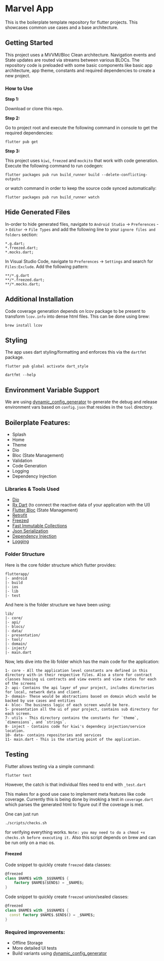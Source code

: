 # Marvel App

This is the boilerplate template repository for flutter projects. This showcases common use cases and a base architecture.

## Getting Started

This project uses a MVVMI/Bloc Clean architecture. Navigation events and State updates are routed via streams between various BLOCs. The repository code is preloaded with some basic components like basic app architecture, app theme, constants and required dependencies to create a new project.

### How to Use

**Step 1:**

Download or clone this repo.


**Step 2:**

Go to project root and execute the following command in console to get the required dependencies:

```
flutter pub get
```

**Step 3:**

This project uses `kiwi`, `freezed` and `mockito` that work with code generation. Execute the following command to run codegen:

```
flutter packages pub run build_runner build --delete-conflicting-outputs
```

or watch command in order to keep the source code synced automatically:

```
flutter packages pub run build_runner watch
```

## Hide Generated Files

In-order to hide generated files, navigate to `Android Studio` -> `Preferences` -> `Editor` -> `File Types` and add the following line to your `ignore files and folders` section:

```
*.g.dart;
*.freezed.dart;
*.mocks.dart;
```

In Visual Studio Code, navigate to `Preferences` -> `Settings` and search for `Files:Exclude`. Add the following pattern:
```
**/*.g.dart
**/*.freezed.dart;
**/*.mocks.dart;
```

## Additional Installation

Code coverage generation depends on lcov package to be present to transform `lcov.info` into dense html files. This can be done using brew:

`brew install lcov`

## Styling

The app uses dart styling/formatting and enforces this via the `dartfmt` package.

```
flutter pub global activate dart_style

dartfmt --help
```

## Environment Variable Support

We are using [dynamic_config_generator](https://pub.dev/packages/dynamic_config_generator) to generate the debug and release environment vars based on `config.json` that resides in the `tool` directory.

## Boilerplate Features:

* Splash
* Home
* Theme
* Dio
* Bloc (State Management)
* Validation
* Code Generation
* Logging
* Dependency Injection

### Libraries & Tools Used

* [Dio](https://github.com/flutterchina/dio)
* [Rx Dart](https://github.com/ReactiveX/rxdart) (to connect the reactive data of your application with the UI)
* [Flutter Bloc](https://github.com/felangel/bloc) (State Management)
* [Retrofit](https://pub.dev/packages/retrofit)
* [Freezed](https://pub.dev/packages/freezed)
* [Fast Immutable Collections](https://pub.dev/packages/fast_immutable_collections)
* [Json Serialization](https://github.com/dart-lang/json_serializable)
* [Dependency Injection](https://github.com/letsar/kiwi)
* [Logging](https://github.com/leisim/logger)

### Folder Structure
Here is the core folder structure which flutter provides:

```
flutterapp/
|- android
|- build
|- ios
|- lib
|- test
```

And here is the folder structure we have been using:

```
lib/
|- core/
|- api/
|- blocs/
|- data/
|- presentation/
|- tool/
|- domain/
|- inject/
|- main.dart
```

Now, lets dive into the lib folder which has the main code for the application:

```
1- core - All the application level constants are defined in this directory with-in their respective files. Also a store for contract classes housing ui contracts and view events and view states for each of the screens
2- api- Contains the api layer of your project, includes directories for local, network data and client.
3- domain- These would be abstractions based on domain which would be backed by use cases and entities
4- bloc- The business logic of each screen would be here.
5- presentation all the ui of your project, contains sub directory for each screen.
7- utils - This directory contains the constants for `theme`, `dimensions`, and `strings`.
8- inject - Contains code for kiwi's dependecy injection/service location.
10- data- contains repositories and services
11- main.dart - This is the starting point of the application.
```

## Testing

Flutter allows testing via a simple command:

```
flutter test
```

However, the catch is that individual files need to end with `_test.dart`

This makes for a good use case to implement meta features like code coverage.
Currently this is being done by invoking a test in `coverage.dart` which parses
the generated html to figure out if the coverage is met.

One can just run
```
./scripts/checks.sh
```
for verifying everything works.
`Note: you may need to do a chmod +x checks.sh before executing it.`
Also this script depends on brew and can be run only on a mac os.


#### Freezed

Code snippet to quickly create `freezed` data classes:

```dart
@freezed
class $NAME$ with _$$$NAME$ {
    factory $NAME$($END$) = _$NAME$;
}
```

Code snippet to quickly create `freezed` union/sealed classes:

```dart
@freezed
class $NAME$ with _$$$NAME$ {
  const factory $NAME$.$END$() = _$NAME$;
}
```

### Required improvements:
* Offline Storage
* More detailed UI tests
* Build variants using [dynamic_config_generator](https://pub.dev/packages/dynamic_config_generator)
